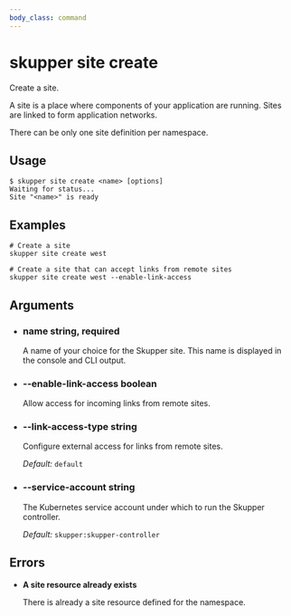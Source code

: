 ```yaml
---
body_class: command
---
```


# skupper site create

Create a site.

A site is a place where components of your application are
running.  Sites are linked to form application networks.

There can be only one site definition per namespace.

## Usage

~~~ shell
$ skupper site create <name> [options]
Waiting for status...
Site "<name>" is ready
~~~

## Examples

~~~
# Create a site
skupper site create west

# Create a site that can accept links from remote sites
skupper site create west --enable-link-access
~~~

## Arguments

- <h3 id="name">name <span class="argument-info">string, required</span></h3>

  A name of your choice for the Skupper site.  This name is
  displayed in the console and CLI output.

- <h3 id="--enable-link-access">--enable-link-access <span class="argument-info">boolean</span></h3>

  Allow access for incoming links from remote sites.

- <h3 id="--link-access-type">--link-access-type <span class="argument-info">string</span></h3>

  Configure external access for links from remote sites.

  _Default:_ `default`

- <h3 id="--service-account">--service-account <span class="argument-info">string</span></h3>

  The Kubernetes service account under which to run the
  Skupper controller.

  _Default:_ `skupper:skupper-controller`

## Errors

- **A site resource already exists**

  There is already a site resource defined for the namespace.
  
